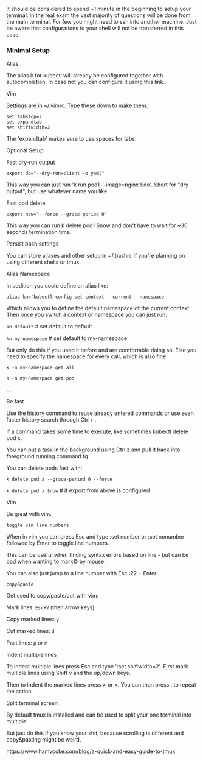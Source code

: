 <p>It should be considered to spend ~1 minute in the beginning to setup your terminal. In the real exam the vast majority of questions will be done from the main terminal.
For few you might need to ssh into another machine. Just be aware that configurations to your shell will not be transferred in this case.</p>

### Minimal Setup

<p>Alias</p>
<p>The alias k for kubectl will already be configured together with autocompletion. In case not you can configure it using this link.</p>

<p>Vim</p>
<p>Settings are in ~/.vimrc. Type these down to make them:

    set tabstop=2
    set expandtab
    set shiftwidth=2

<p> The 'expandtab' makes sure to use spaces for tabs.</p>

<p>Optional Setup</p>
<p>Fast dry-run output</p>

`export do="--dry-run=client -o yaml"`

<p>This way you can just run 'k run pod1 --image=nginx $do'. Short for "dry output", but use whatever name you like.</p>

<p>Fast pod delete</p>

`export now="--force --grace-period 0"`

<p>This way you can run k delete pod1 $now and don't have to wait for ~30 seconds termination time.</p>

<p>Persist bash settings</p>

<p>You can store aliases and other setup in ~/.bashrc if you're planning on using different shells or tmux.</p>

<p>Alias Namespace</p>

<p>In addition you could define an alias like:</p>

`alias kn='kubectl config set-context --current --namespace '`

<p>Which allows you to define the default namespace of the current context. Then once you switch a context or namespace you can just run:</p>

`kn default`        # set default to default

`kn my-namespace`   # set default to my-namespace

<p>But only do this if you used it before and are comfortable doing so. Else you need to specify the namespace for every call, which is also fine:</p>

`k -n my-namespace get all`

`k -n my-namespace get pod`

...

 
<p>Be fast</p>

<p>Use the history command to reuse already entered commands or use even faster history search through Ctrl r .</p>

<p>If a command takes some time to execute, like sometimes kubectl delete pod x. </p>
<p>You can put a task in the background using Ctrl z and pull it back into foreground running command fg.</p>

<p>You can delete pods fast with:</p>

`k delete pod x --grace-period 0 --force`


`k delete pod x $now` # if export from above is configured

 
<p>Vim</p>

<p>Be great with vim.</p>

`toggle vim line numbers`

<p>When in vim you can press Esc and type :set number or :set nonumber followed by Enter to toggle line numbers.</p>
<p>This can be useful when finding syntax errors based on line - but can be bad when wanting to mark&copy by mouse.</p>
<p>You can also just jump to a line number with Esc :22 + Enter.</p>

`copy&paste`

<p>Get used to copy/paste/cut with vim:</p>

Mark lines: `Esc+V` (then arrow keys)

Copy marked lines: `y`

Cut marked lines: `d`

Past lines: `p` or `P`

<p>Indent multiple lines</p>

<p>To indent multiple lines press Esc and type ':set shiftwidth=2'. First mark multiple lines using Shift v and the up/down keys.</p>
<p>Then to indent the marked lines press > or <. You can then press . to repeat the action.</p>

 
<p>Split terminal screen</p>

<p>By default tmux is installed and can be used to split your one terminal into multiple.</p>
<p>But just do this if you know your shit, because scrolling is different and copy&pasting might be weird.</p>
https://www.hamvocke.com/blog/a-quick-and-easy-guide-to-tmux
